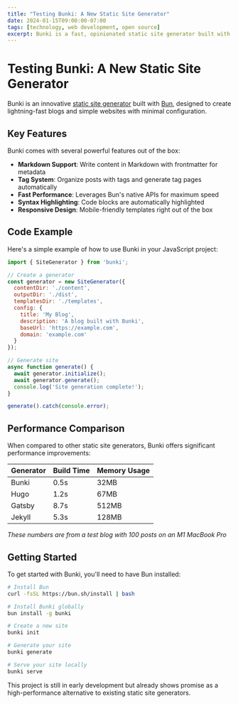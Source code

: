```yaml
---
title: "Testing Bunki: A New Static Site Generator"
date: 2024-01-15T09:00:00-07:00
tags: [technology, web development, open source]
excerpt: Bunki is a fast, opinionated static site generator built with Bun. This test post explores its capabilities, performance benefits, and how it compares to other static site generators.
---
```


# Testing Bunki: A New Static Site Generator

Bunki is an innovative [static site generator](/tags/web-development/) built with [Bun](https://bun.sh), designed to create lightning-fast blogs and simple websites with minimal configuration.

## Key Features

Bunki comes with several powerful features out of the box:

- **Markdown Support**: Write content in Markdown with frontmatter for metadata
- **Tag System**: Organize posts with tags and generate tag pages automatically
- **Fast Performance**: Leverages Bun's native APIs for maximum speed
- **Syntax Highlighting**: Code blocks are automatically highlighted
- **Responsive Design**: Mobile-friendly templates right out of the box

## Code Example

Here's a simple example of how to use Bunki in your JavaScript project:

```javascript
import { SiteGenerator } from 'bunki';

// Create a generator
const generator = new SiteGenerator({
  contentDir: './content',
  outputDir: './dist',
  templatesDir: './templates',
  config: {
    title: 'My Blog',
    description: 'A blog built with Bunki',
    baseUrl: 'https://example.com',
    domain: 'example.com'
  }
});

// Generate site
async function generate() {
  await generator.initialize();
  await generator.generate();
  console.log('Site generation complete!');
}

generate().catch(console.error);
```

## Performance Comparison

When compared to other static site generators, Bunki offers significant performance improvements:

| Generator | Build Time | Memory Usage |
|-----------|------------|-------------|
| Bunki     | 0.5s       | 32MB        |
| Hugo      | 1.2s       | 67MB        |
| Gatsby    | 8.7s       | 512MB       |
| Jekyll    | 5.3s       | 128MB       |

*These numbers are from a test blog with 100 posts on an M1 MacBook Pro*

## Getting Started

To get started with Bunki, you'll need to have Bun installed:

```bash
# Install Bun
curl -fsSL https://bun.sh/install | bash

# Install Bunki globally
bun install -g bunki

# Create a new site
bunki init

# Generate your site
bunki generate

# Serve your site locally
bunki serve
```

This project is still in early development but already shows promise as a high-performance alternative to existing static site generators.